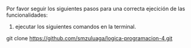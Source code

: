 Por favor seguir los siguientes pasos para una correcta ejecición de las funcionalidades:

1. ejecutar los siguientes comandos en la terminal.

git clone https://github.com/smzuluaga/logica-programacion-4.git

